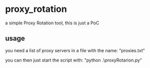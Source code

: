 # proxy_rotation
a simple Proxy Rotation tool, this is just a PoC

## usage

you need a list of proxy servers in a file with the name: "proxies.txt"  

you can then just start the script with: "python .\proxyRotarion.py"
